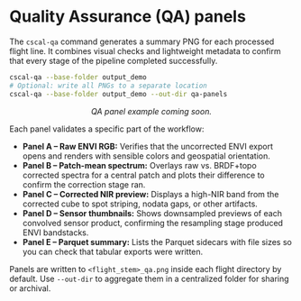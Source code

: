 # Quality Assurance (QA) panels

The `cscal-qa` command generates a summary PNG for each processed flight line. It
combines visual checks and lightweight metadata to confirm that every stage of the
pipeline completed successfully.

```bash
cscal-qa --base-folder output_demo
# Optional: write all PNGs to a separate location
cscal-qa --base-folder output_demo --out-dir qa-panels
```

<!-- TODO: Replace this note with an actual QA panel screenshot when available. -->
<p align="center"><em>QA panel example coming soon.</em></p>

Each panel validates a specific part of the workflow:

- **Panel A – Raw ENVI RGB:** Verifies that the uncorrected ENVI export opens and renders
  with sensible colors and geospatial orientation.
- **Panel B – Patch-mean spectrum:** Overlays raw vs. BRDF+topo corrected spectra for a
  central patch and plots their difference to confirm the correction stage ran.
- **Panel C – Corrected NIR preview:** Displays a high-NIR band from the corrected cube to
  spot striping, nodata gaps, or other artifacts.
- **Panel D – Sensor thumbnails:** Shows downsampled previews of each convolved sensor
  product, confirming the resampling stage produced ENVI bandstacks.
- **Panel E – Parquet summary:** Lists the Parquet sidecars with file sizes so you can check
  that tabular exports were written.

Panels are written to `<flight_stem>_qa.png` inside each flight directory by default. Use
`--out-dir` to aggregate them in a centralized folder for sharing or archival.
